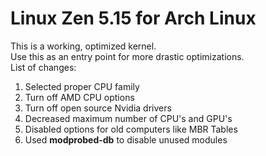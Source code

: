 # Linux Zen 5.15 for Arch Linux  
This is a working, optimized kernel.  
Use this as an entry point for more drastic optimizations.  
List of changes:  
<ol>
  <li>Selected proper CPU family</li>
  <li>Turn off AMD CPU options</li>
  <li>Turn off open source Nvidia drivers</li>
  <li>Decreased maximum number of CPU's and GPU's</li>
  <li>Disabled options for old computers like MBR Tables</li>
  <li>Used <strong>modprobed-db</strong> to disable unused modules </li>
</ol>
